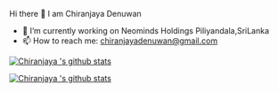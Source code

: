 Hi there 👋 I am Chiranjaya Denuwan
- 🔭 I’m currently working on Neominds Holdings Piliyandala,SriLanka
- 📫 How to reach me: chiranjayadenuwan@gmail.com

[![Chiranjaya 's github stats](https://github-readme-stats.codestackr.vercel.app/api?username=chiradenuwan&show_icons=true&hide_border=true&count_private=true&include_all_commits=true&theme=radical)](https://github.com/chiradenuwan/ChiraDenuwan/github-readme-stats)


[![Chiranjaya 's github stats](https://github-readme-stats.vercel.app/api/top-langs/?username=chiradenuwan&amp)](https://github.com/chiradenuwan/ChiraDenuwan/github-readme-stats)


<!--
**chiradenuwan/ChiraDenuwan** is a ✨ _special_ ✨ repository because its `README.md` (this file) appears on your GitHub profile.

Here are some ideas to get you started:

- 🔭 I’m currently working on ...
- 🌱 I’m currently learning ...
- 👯 I’m looking to collaborate on ...
- 🤔 I’m looking for help with ...
- 💬 Ask me about ...
- 📫 How to reach me: ...
- 😄 Pronouns: ...
- ⚡ Fun fact: ...
-->
